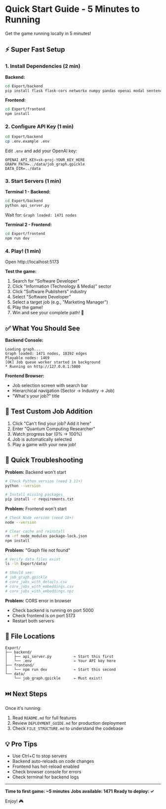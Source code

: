 # Quick Start Guide - 5 Minutes to Running

Get the game running locally in 5 minutes!

## ⚡ Super Fast Setup

### 1. Install Dependencies (2 min)

**Backend:**
```bash
cd Export/backend
pip install flask flask-cors networkx numpy pandas openai modal sentence-transformers
```

**Frontend:**
```bash
cd Export/frontend
npm install
```

### 2. Configure API Key (1 min)

```bash
cd Export/backend
cp .env.example .env
```

Edit `.env` and add your OpenAI key:
```env
OPENAI_API_KEY=sk-proj-YOUR_KEY_HERE
GRAPH_PATH=../data/job_graph.gpickle
DATA_DIR=../data
```

### 3. Start Servers (1 min)

**Terminal 1 - Backend:**
```bash
cd Export/backend
python api_server.py
```

Wait for: `Graph loaded: 1471 nodes`

**Terminal 2 - Frontend:**
```bash
cd Export/frontend
npm run dev
```

### 4. Play! (1 min)

Open http://localhost:5173

**Test the game:**
1. Search for "Software Developer"
2. Click "Information (Technology & Media)" sector
3. Click "Software Publishers" industry
4. Select "Software Developer"
5. Select a target job (e.g., "Marketing Manager")
6. Play the game!
7. Win and see your complete path! 🎉

## ✅ What You Should See

**Backend Console:**
```
Loading graph...
Graph loaded: 1471 nodes, 18392 edges
Playable nodes: 1469
[OK] Job queue worker started in background
* Running on http://127.0.0.1:5000
```

**Frontend Browser:**
- Job selection screen with search bar
- Hierarchical navigation (Sector → Industry → Job)
- "What's your job?" title

## 🧪 Test Custom Job Addition

1. Click "Can't find your job? Add it here"
2. Enter "Quantum Computing Researcher"
3. Watch progress bar (0% → 100%)
4. Job is automatically selected
5. Play a game with your new job!

## 🐛 Quick Troubleshooting

**Problem:** Backend won't start
```bash
# Check Python version (need 3.11+)
python --version

# Install missing packages
pip install -r requirements.txt
```

**Problem:** Frontend won't start
```bash
# Check Node version (need 18+)
node --version

# Clear cache and reinstall
rm -rf node_modules package-lock.json
npm install
```

**Problem:** "Graph file not found"
```bash
# Verify data files exist
ls -lh Export/data/

# Should see:
# job_graph.gpickle
# core_jobs_with_details.csv
# core_jobs_with_embeddings.csv
# core_jobs_with_embeddings.npz
```

**Problem:** CORS error in browser
- Check backend is running on port 5000
- Check frontend is on port 5173
- Restart both servers

## 📁 File Locations

```
Export/
├── backend/
│   ├── api_server.py          ← Start this first
│   └── .env                   ← Your API key here
├── frontend/
│   └── npm run dev            ← Start this second
└── data/
    └── job_graph.gpickle      ← Must exist!
```

## ⏭️ Next Steps

Once it's running:

1. Read `README.md` for full features
2. Review `DEPLOYMENT_GUIDE.md` for production deployment
3. Check `FILE_STRUCTURE.md` to understand the codebase

## 💡 Pro Tips

- Use Ctrl+C to stop servers
- Backend auto-reloads on code changes
- Frontend has hot-reload enabled
- Check browser console for errors
- Check terminal for backend logs

---

**Time to first game: ~5 minutes**
**Jobs available: 1471**
**Ready to deploy: ✓**

Enjoy! 🎮
